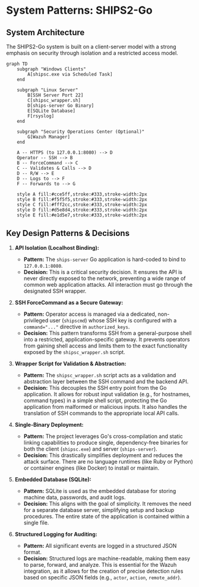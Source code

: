 # System Patterns: SHIPS2-Go

## System Architecture
The SHIPS2-Go system is built on a client-server model with a strong emphasis on security through isolation and a restricted access model.

```mermaid
graph TD
    subgraph "Windows Clients"
        A[shipsc.exe via Scheduled Task]
    end

    subgraph "Linux Server"
        B[SSH Server Port 22]
        C[shipsc_wrapper.sh]
        D[ships-server Go Binary]
        E[SQLite Database]
        F[rsyslog]
    end

    subgraph "Security Operations Center (Optional)"
        G[Wazuh Manager]
    end

    A -- HTTPS (to 127.0.0.1:8080) --> D
    Operator -- SSH --> B
    B -- ForceCommand --> C
    C -- Validates & Calls --> D
    D -- R/W --> E
    D -- Logs to --> F
    F -- Forwards to --> G

    style A fill:#cce5ff,stroke:#333,stroke-width:2px
    style B fill:#f5f5f5,stroke:#333,stroke-width:2px
    style C fill:#fff2cc,stroke:#333,stroke-width:2px
    style D fill:#d5e8d4,stroke:#333,stroke-width:2px
    style E fill:#e1d5e7,stroke:#333,stroke-width:2px
```

## Key Design Patterns & Decisions

1.  **API Isolation (Localhost Binding):**
    -   **Pattern:** The `ships-server` Go application is hard-coded to bind to `127.0.0.1:8080`.
    -   **Decision:** This is a critical security decision. It ensures the API is never directly exposed to the network, preventing a wide range of common web application attacks. All interaction must go through the designated SSH wrapper.

2.  **SSH ForceCommand as a Secure Gateway:**
    -   **Pattern:** Operator access is managed via a dedicated, non-privileged user (`shipscmd`) whose SSH key is configured with a `command="..."` directive in `authorized_keys`.
    -   **Decision:** This pattern transforms SSH from a general-purpose shell into a restricted, application-specific gateway. It prevents operators from gaining shell access and limits them to the exact functionality exposed by the `shipsc_wrapper.sh` script.

3.  **Wrapper Script for Validation & Abstraction:**
    -   **Pattern:** The `shipsc_wrapper.sh` script acts as a validation and abstraction layer between the SSH command and the backend API.
    -   **Decision:** This decouples the SSH entry point from the Go application. It allows for robust input validation (e.g., for hostnames, command types) in a simple shell script, protecting the Go application from malformed or malicious inputs. It also handles the translation of SSH commands to the appropriate local API calls.

4.  **Single-Binary Deployment:**
    -   **Pattern:** The project leverages Go's cross-compilation and static linking capabilities to produce single, dependency-free binaries for both the client (`shipsc.exe`) and server (`ships-server`).
    -   **Decision:** This drastically simplifies deployment and reduces the attack surface. There are no language runtimes (like Ruby or Python) or container engines (like Docker) to install or maintain.

5.  **Embedded Database (SQLite):**
    -   **Pattern:** SQLite is used as the embedded database for storing machine data, passwords, and audit logs.
    -   **Decision:** This aligns with the goal of simplicity. It removes the need for a separate database server, simplifying setup and backup procedures. The entire state of the application is contained within a single file.

6.  **Structured Logging for Auditing:**
    -   **Pattern:** All significant events are logged in a structured JSON format.
    -   **Decision:** Structured logs are machine-readable, making them easy to parse, forward, and analyze. This is essential for the Wazuh integration, as it allows for the creation of precise detection rules based on specific JSON fields (e.g., `actor`, `action`, `remote_addr`).
